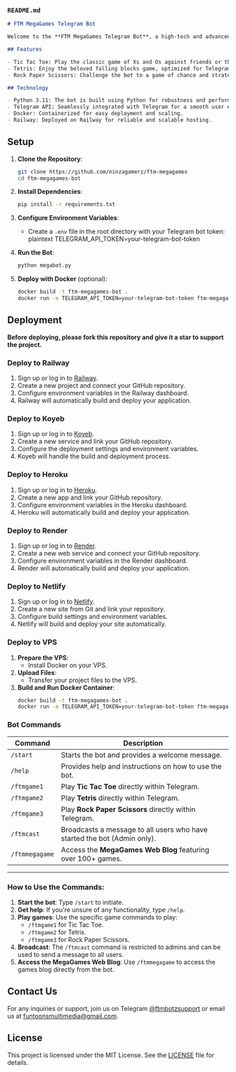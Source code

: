 
### `README.md`

```markdown
# FTM MegaGames Telegram Bot

Welcome to the **FTM MegaGames Telegram Bot**, a high-tech and advanced solution for interactive gaming directly within Telegram! This bot provides a range of engaging games, including Tic Tac Toe, Tetris, and Rock Paper Scissors.

## Features

- Tic Tac Toe: Play the classic game of Xs and Os against friends or the bot.
- Tetris: Enjoy the beloved falling blocks game, optimized for Telegram interaction.
- Rock Paper Scissors: Challenge the bot to a game of chance and strategy.

## Technology

- Python 3.11: The bot is built using Python for robustness and performance.
- Telegram API: Seamlessly integrated with Telegram for a smooth user experience.
- Docker: Containerized for easy deployment and scaling.
- Railway: Deployed on Railway for reliable and scalable hosting.
```
## Setup

1. **Clone the Repository**:
   ```bash
   git clone https://github.com/ninzagamerz/ftm-megagames
   cd ftm-megagames-bot
   ```

2. **Install Dependencies**:
   ```bash
   pip install -r requirements.txt
   ```

3. **Configure Environment Variables**:
   - Create a `.env` file in the root directory with your Telegram bot token:
     plaintext
     TELEGRAM_API_TOKEN=your-telegram-bot-token
     

4. **Run the Bot**:
   ```bash
   python megabot.py
   ```

5. **Deploy with Docker** (optional):
   ```bash
   docker build -t ftm-megagames-bot .
   docker run -e TELEGRAM_API_TOKEN=your-telegram-bot-token ftm-megagames-bot
   ```

## Deployment

**Before deploying, please fork this repository and give it a star to support the project.**

### Deploy to Railway
1. Sign up or log in to [Railway](https://railway.app/).
2. Create a new project and connect your GitHub repository.
3. Configure environment variables in the Railway dashboard.
4. Railway will automatically build and deploy your application.

### Deploy to Koyeb
1. Sign up or log in to [Koyeb](https://www.koyeb.com/).
2. Create a new service and link your GitHub repository.
3. Configure the deployment settings and environment variables.
4. Koyeb will handle the build and deployment process.

### Deploy to Heroku
1. Sign up or log in to [Heroku](https://www.heroku.com/).
2. Create a new app and link your GitHub repository.
3. Configure environment variables in the Heroku dashboard.
4. Heroku will automatically build and deploy your application.

### Deploy to Render
1. Sign up or log in to [Render](https://render.com/).
2. Create a new web service and connect your GitHub repository.
3. Configure environment variables in the Render dashboard.
4. Render will automatically build and deploy your application.

### Deploy to Netlify
1. Sign up or log in to [Netlify](https://www.netlify.com/).
2. Create a new site from Git and link your repository.
3. Configure build settings and environment variables.
4. Netlify will build and deploy your site automatically.

### Deploy to VPS
1. **Prepare the VPS**:
   - Install Docker on your VPS.
2. **Upload Files**:
   - Transfer your project files to the VPS.
3. **Build and Run Docker Container**:
   ```bash
   docker build -t ftm-megagames-bot .
   docker run -e TELEGRAM_API_TOKEN=your-telegram-bot-token ftm-megagames-bot
   ```
### Bot Commands

| Command      | Description                                              |
|--------------|----------------------------------------------------------|
| `/start`     | Starts the bot and provides a welcome message.            |
| `/help`      | Provides help and instructions on how to use the bot.     |
| `/ftmgame1`  | Play **Tic Tac Toe** directly within Telegram.            |
| `/ftmgame2`  | Play **Tetris** directly within Telegram.                 |
| `/ftmgame3`  | Play **Rock Paper Scissors** directly within Telegram.    |
| `/ftmcast`   | Broadcasts a message to all users who have started the bot (Admin only). |
| `/ftmmegagame` | Access the **MegaGames Web Blog** featuring over 100+ games. |

---

### How to Use the Commands:
1. **Start the bot**: Type `/start` to initiate.
2. **Get help**: If you're unsure of any functionality, type `/help`.
3. **Play games**: Use the specific game commands to play:
   - `/ftmgame1` for Tic Tac Toe.
   - `/ftmgame2` for Tetris.
   - `/ftmgame3` for Rock Paper Scissors.
4. **Broadcast**: The `/ftmcast` command is restricted to admins and can be used to send a message to all users.
5. **Access the MegaGames Web Blog**: Use `/ftmmegagame` to access the games blog directly from the bot.

## Contact Us

For any inquiries or support, join us on Telegram [@ftmbotzsupport](https://t.me/ftmbotzsupport) or email us at funtoonsmultimedia@gmail.com.

## License

This project is licensed under the MIT License. See the [LICENSE](LICENSE) file for details.
```
